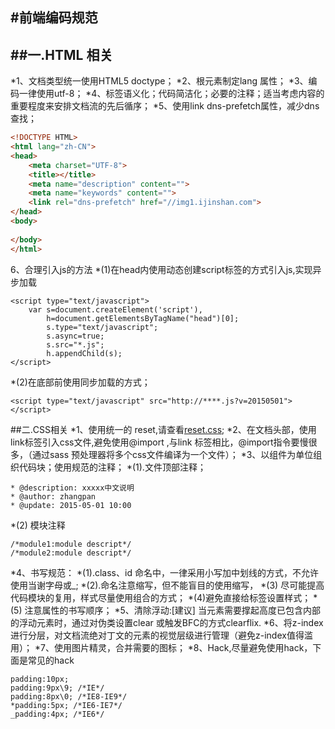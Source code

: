 #前端编码规范
------
##一.HTML 相关
------
*1、文档类型统一使用HTML5 doctype；
*2、根元素制定lang 属性<html lang="zh-CN">；
*3、编码一律使用utf-8；
*4、标签语义化；代码简洁化；必要的注释；适当考虑内容的重要程度来安排文档流的先后循序；
*5、使用link dns-prefetch属性，减少dns查找；
```html
<!DOCTYPE HTML>
<html lang="zh-CN">
<head>
	<meta charset="UTF-8">
	<title></title>
	<meta name="description" content="">
	<meta name="keywords" content="">
	<link rel="dns-prefetch" href="//img1.ijinshan.com">
</head>
<body>
	
</body>
</html>
```
6、合理引入js的方法
*(1)在head内使用动态创建script标签的方式引入js,实现异步加载
```
<script type="text/javascript">
    var s=document.createElement('script'),
        h=document.getElementsByTagName("head")[0];
        s.type="text/javascript";
        s.async=true;
        s.src="*.js";
        h.appendChild(s);
</script>
```
*(2)在底部</body>前使用同步加载的方式；
```
<script type="text/javascript" src="http://****.js?v=20150501"></script>
```
##二.CSS相关
*1、使用统一的 reset,请查看[reset.css](reset.css);
*2、在文档头部，使用link标签引入css文件,避免使用@import ,与link 标签相比，@import指令要慢很多，（通过sass 预处理器将多个css文件编译为一个文件）；
*3、以组件为单位组织代码块；使用规范的注释；
*(1).文件顶部注释；
```
* @description: xxxxx中文说明
* @author: zhangpan
* @update: 2015-05-01 10:00
```
*(2) 模块注释
```
/*module1:module descript*/
/*module2:module descript*/
```
*4、书写规范：
*(1).class、id 命名中，一律采用小写加中划线的方式，不允许使用当谢字母或_;
*(2).命名注意缩写，但不能盲目的使用缩写，
*(3) 尽可能提高代码模块的复用，样式尽量使用组合的方式；
*(4)避免直接给标签设置样式；
*(5) 注意属性的书写顺序；
*5、清除浮动:[建议] 当元素需要撑起高度已包含内部的浮动元素时，通过对伪类设置clear 或触发BFC的方式clearflix.
*6、将z-index进行分层，对文档流绝对丁文的元素的视觉层级进行管理（避免z-index值得滥用）；
*7、使用图片精灵，合并需要的图标；
*8、Hack,尽量避免使用hack，下面是常见的hack
```
padding:10px;
padding:9px\9; /*IE*/
padding:8px\0; /*IE8-IE9*/
*padding:5px; /*IE6-IE7*/
_padding:4px; /*IE6*/
```